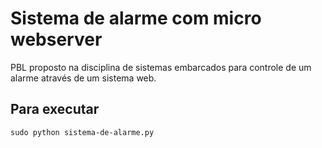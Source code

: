 # Sistema de alarme com micro webserver

PBL proposto na disciplina de sistemas embarcados para controle de um alarme através de um sistema web.

## Para executar

```sudo python sistema-de-alarme.py```